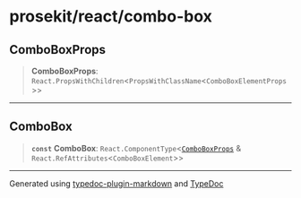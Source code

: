 # prosekit/react/combo-box

<a id="ComboBoxProps" name="ComboBoxProps"></a>

## ComboBoxProps

> **ComboBoxProps**: `React.PropsWithChildren`\<`PropsWithClassName`\<`ComboBoxElementProps`\>\>

***

<a id="ComboBox" name="ComboBox"></a>

## ComboBox

> **`const`** **ComboBox**: `React.ComponentType`\<[`ComboBoxProps`](combo-box.md#ComboBoxProps) & `React.RefAttributes`\<`ComboBoxElement`\>\>

***

Generated using [typedoc-plugin-markdown](https://www.npmjs.com/package/typedoc-plugin-markdown) and [TypeDoc](https://typedoc.org/)
